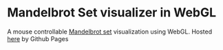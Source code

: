 # Mandelbrot Set visualizer in WebGL
A mouse controllable [Mandelbrot set](https://en.wikipedia.org/wiki/Mandelbrot_set) visualization using WebGL.
Hosted [here](https://michelelambertucci.github.io/MandelbrotViz/) by Github Pages
